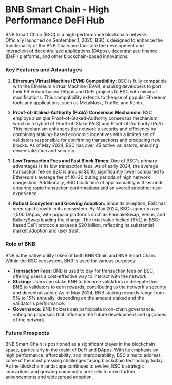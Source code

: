 # BNB Smart Chain - High Performance DeFi Hub

BNB Smart Chain (BSC) is a high-performance blockchain network. Officially launched on September 1, 2020, BSC is designed to enhance the functionality of the BNB Chain and facilitate the development and interaction of decentralized applications (DApps), decentralized finance (DeFi) platforms, and other blockchain-based innovations.

### Key Features and Advantages

1. **Ethereum Virtual Machine (EVM) Compatibility:**
   BSC is fully compatible with the Ethereum Virtual Machine (EVM), enabling developers to port their Ethereum-based DApps and DeFi projects to BSC with minimal modifications. This compatibility extends to the use of popular Ethereum tools and applications, such as MetaMask, Truffle, and Remix.

2. **Proof-of-Staked-Authority (PoSA) Consensus Mechanism:**
   BSC employs a unique Proof-of-Staked-Authority consensus mechanism, which is a hybrid of Proof-of-Stake (PoS) and Proof-of-Authority (PoA). This mechanism enhances the network's security and efficiency by combining staking-based economic incentives with a limited set of validators responsible for confirming transactions and producing new blocks. As of May 2024, BSC has over 45 active validators, ensuring decentralization and security.

3. **Low Transaction Fees and Fast Block Times:**
   One of BSC's primary advantages is its low transaction fees. As of early 2024, the average transaction fee on BSC is around $0.10, significantly lower compared to Ethereum's average fee of $10-$20 during periods of high network congestion. Additionally, BSC block time of approximately is 3 seconds, ensuring rapid transaction confirmations and an overall smoother user experience.

4. **Robust Ecosystem and Growing Adoption:**
   Since its inception, BSC has seen rapid growth in its ecosystem. By May 2024, BSC supports over 1,500 DApps, with popular platforms such as PancakeSwap, Venus, and BakerySwap leading the charge. The total value locked (TVL) in BSC-based DeFi protocols exceeds $20 billion, reflecting its substantial market adoption and user trust.

### Role of BNB

BNB is the native utility token of both BNB Chain and BNB Smart Chain. Within the BSC ecosystem, BNB is used for various purposes:

- **Transaction Fees:** BNB is used to pay for transaction fees on BSC, offering users a cost-effective way to interact with the network.
- **Staking:** Users can stake BNB to become validators or delegate their BNB to validators to earn rewards, contributing to the network's security and decentralization. As of May 2024, BNB staking rewards range from 5% to 15% annually, depending on the amount staked and the validator's performance.
- **Governance:** BNB holders can participate in on-chain governance, voting on proposals that influence the future development and upgrades of the network.

### Future Prospects

BNB Smart Chain is positioned as a significant player in the blockchain space, particularly in the realm of DeFi and DApps. With its emphasis on high performance, affordability, and interoperability, BSC aims to address some of the most pressing challenges facing blockchain technology today. As the blockchain landscape continues to evolve, BSC's strategic innovations and growing community are likely to drive further advancements and widespread adoption.
